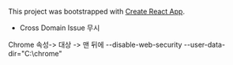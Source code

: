 This project was bootstrapped with [Create React App](https://github.com/facebook/create-react-app).






- Cross Domain Issue 무시

Chrome 속성-> 대상 -> 맨 뒤에
--disable-web-security  --user-data-dir="C:\chrome"


